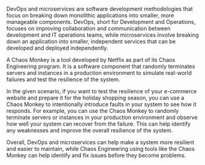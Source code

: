 DevOps and microservices are software development methodologies that focus on breaking down monolithic applications into smaller, more manageable components. DevOps, short for Development and Operations, focuses on improving collaboration and communication between development and IT operations teams, while microservices involve breaking down an application into smaller, independent services that can be developed and deployed independently.

A Chaos Monkey is a tool developed by Netflix as part of its Chaos Engineering program. It is a software component that randomly terminates servers and instances in a production environment to simulate real-world failures and test the resilience of the system. 

In the given scenario, if you want to test the resilience of your e-commerce website and prepare it for the holiday shopping season, you can use a Chaos Monkey to intentionally introduce faults in your system to see how it responds. For example, you can use the Chaos Monkey to randomly terminate servers or instances in your production environment and observe how well your system can recover from the failure. This can help identify any weaknesses and improve the overall resilience of the system.

Overall, DevOps and microservices can help make a system more resilient and easier to maintain, while Chaos Engineering using tools like the Chaos Monkey can help identify and fix issues before they become problems.
